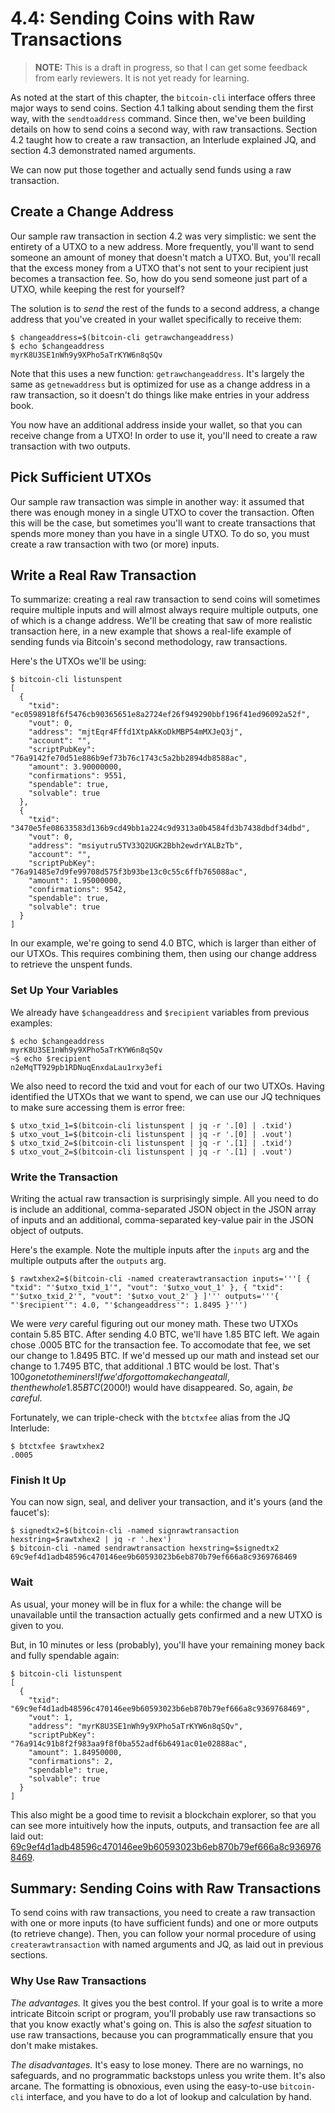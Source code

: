 # 4.4: Sending Coins with Raw Transactions

> **NOTE:** This is a draft in progress, so that I can get some feedback from early reviewers. It is not yet ready for learning.

As noted at the start of this chapter, the `bitcoin-cli` interface offers three major ways to send coins. Section 4.1 talking about sending them the first way, with the `sendtoaddress` command. Since then, we've been building details on how to send coins a second way, with raw transactions. Section 4.2 taught how to create a raw transaction, an Interlude explained JQ, and section 4.3 demonstrated named arguments.

We can now put those together and actually send funds using a raw transaction.

## Create a Change Address

Our sample raw transaction in section 4.2 was very simplistic: we sent the entirety of a UTXO to a new address. More frequently, you'll want to send someone an amount of money that doesn't match a UTXO. But, you'll recall that the excess money from a UTXO that's not sent to your recipient just becomes a transaction fee. So, how do you send someone just part of a UTXO, while keeping the rest for yourself?

The solution is to _send_ the rest of the funds to a second address, a change address that you've created in your wallet specifically to receive them:
```
$ changeaddress=$(bitcoin-cli getrawchangeaddress)
$ echo $changeaddress
myrK8U3SE1nWh9y9XPho5aTrKYW6n8qSQv
```
Note that this uses a new function: `getrawchangeaddress`. It's largely the same as `getnewaddress` but is optimized for use as a change address in a raw transaction, so it doesn't do things like make entries in your address book.

You now have an additional address inside your wallet, so that you can receive change from a UTXO! In order to use it, you'll need to create a raw transaction with two outputs. 

## Pick Sufficient UTXOs

Our sample raw transaction was simple in another way: it assumed that there was enough money in a single UTXO to cover the transaction. Often this will be the case, but sometimes you'll want to create transactions that spends more money than you have in a single UTXO. To do so, you must create a raw transaction with two (or more) inputs.

## Write a Real Raw Transaction

To summarize: creating a real raw transaction to send coins will sometimes require multiple inputs and will almost always require multiple outputs, one of which is a change address. We'll be creating that saw of more realistic transaction here, in a new example that shows a real-life example of sending funds via Bitcoin's second methodology, raw transactions.

Here's the UTXOs we'll be using:
```
$ bitcoin-cli listunspent
[
  {
    "txid": "ec0598918f6f5476cb90365651e8a2724ef26f949290bbf196f41ed96092a52f",
    "vout": 0,
    "address": "mjtEqr4Fffd1XtpAkKoDkMBP54mMXJeQ3j",
    "account": "",
    "scriptPubKey": "76a9142fe70d51e886b9ef73b76c1743c5a2bb2894db8588ac",
    "amount": 3.90000000,
    "confirmations": 9551,
    "spendable": true,
    "solvable": true
  }, 
  {
    "txid": "3470e5fe08633583d136b9cd49bb1a224c9d9313a0b4584fd3b7438dbdf34dbd",
    "vout": 0,
    "address": "msiyutru5TV33Q2UGK2Bbh2ewdrYALBzTb",
    "account": "",
    "scriptPubKey": "76a91485e7d9fe99708d575f3b93be13c0c55c6ffb765088ac",
    "amount": 1.95000000,
    "confirmations": 9542,
    "spendable": true,
    "solvable": true
  }
]

```
In our example, we're going to send 4.0 BTC, which is larger than either of our UTXOs. This requires combining them, then using our change address to retrieve the unspent funds.

### Set Up Your Variables

We already have `$changeaddress` and `$recipient` variables from previous examples:
```
$ echo $changeaddress
myrK8U3SE1nWh9y9XPho5aTrKYW6n8qSQv
~$ echo $recipient
n2eMqTT929pb1RDNuqEnxdaLau1rxy3efi
```
We also need to record the txid and vout for each of our two UTXOs. Having identified the UTXOs that we want to spend, we can use our JQ techniques to make sure accessing them is error free:
```
$ utxo_txid_1=$(bitcoin-cli listunspent | jq -r '.[0] | .txid') 
$ utxo_vout_1=$(bitcoin-cli listunspent | jq -r '.[0] | .vout') 
$ utxo_txid_2=$(bitcoin-cli listunspent | jq -r '.[1] | .txid') 
$ utxo_vout_2=$(bitcoin-cli listunspent | jq -r '.[1] | .vout') 
```

### Write the Transaction

Writing the actual raw transaction is surprisingly simple. All you need to do is include an additional, comma-separated JSON object in the JSON array of inputs and an additional, comma-separated key-value pair in the JSON object of outputs.

Here's the example. Note the multiple inputs after the `inputs` arg and the multiple outputs after the `outputs` arg.
```
$ rawtxhex2=$(bitcoin-cli -named createrawtransaction inputs='''[ { "txid": "'$utxo_txid_1'", "vout": '$utxo_vout_1' }, { "txid": "'$utxo_txid_2'", "vout": '$utxo_vout_2' } ]''' outputs='''{ "'$recipient'": 4.0, "'$changeaddress'": 1.8495 }''')
```
We were _very_ careful figuring out our money math. These two UTXOs contain 5.85 BTC. After sending 4.0 BTC, we'll have 1.85 BTC left. We again chose .0005 BTC for the transaction fee. To accomodate that fee, we set our change to 1.8495 BTC. If we'd messed up our math and instead set our change to 1.7495 BTC, that additional .1 BTC would be lost. That's $100 gone to the miners! If we'd forgot to make change at all, then the whole 1.85 BTC ($2000!) would have disappeared. So, again, _be careful_. 

Fortunately, we can triple-check with the `btctxfee` alias from the JQ Interlude:
```
$ btctxfee $rawtxhex2
.0005
```

### Finish It Up

You can now sign, seal, and deliver your transaction, and it's yours (and the faucet's):
```
$ signedtx2=$(bitcoin-cli -named signrawtransaction hexstring=$rawtxhex2 | jq -r '.hex')
$ bitcoin-cli -named sendrawtransaction hexstring=$signedtx2
69c9ef4d1adb48596c470146ee9b60593023b6eb870b79ef666a8c9369768469
```

### Wait

As usual, your money will be in flux for a while: the change will be unavailable until the transaction actually gets confirmed and a new UTXO is given to you.

But, in 10 minutes or less (probably), you'll have your remaining money back and fully spendable again:
```
$ bitcoin-cli listunspent
[
  {
    "txid": "69c9ef4d1adb48596c470146ee9b60593023b6eb870b79ef666a8c9369768469",
    "vout": 1,
    "address": "myrK8U3SE1nWh9y9XPho5aTrKYW6n8qSQv",
    "scriptPubKey": "76a914c91b8f2f983aa9f8f0ba552adf6b6491ac01e02888ac",
    "amount": 1.84950000,
    "confirmations": 2,
    "spendable": true,
    "solvable": true
  } 
]
```

This also might be a good time to revisit a blockchain explorer, so that you can see more intuitively how the inputs, outputs, and transaction fee are all laid out: [69c9ef4d1adb48596c470146ee9b60593023b6eb870b79ef666a8c9369768469](https://live.blockcypher.com/btc-testnet/tx/69c9ef4d1adb48596c470146ee9b60593023b6eb870b79ef666a8c9369768469/).

## Summary: Sending Coins with Raw Transactions

To send coins with raw transactions, you need to create a raw transaction with one or more inputs (to have sufficient funds) and one or more outputs (to retrieve change). Then, you can follow your normal procedure of using `createrawtransaction` with named arguments and JQ, as laid out in previous sections.

### Why Use Raw Transactions

_The advantages._ It gives you the best control. If your goal is to write a more intricate Bitcoin script or program, you'll probably use raw transactions so that you know exactly what's going on. This is also the _safest_ situation to use raw transactions, because you can programmatically ensure that you don't make mistakes.

_The disadvantages._ It's easy to lose money. There are no warnings, no safeguards, and no programmatic backstops unless you write them. It's also arcane. The formatting is obnoxious, even using the easy-to-use `bitcoin-cli` interface, and you have to do a lot of lookup and calculation by hand.
